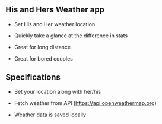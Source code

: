 ## His and Hers Weather app

- Set His and Her weather location

- Quickly take a glance at the difference in stats

- Great for long distance

- Great for bored couples

## Specifications

- Set your location along with her/his

- Fetch weather from API (https://api.openweathermap.org)

- Weather data is saved locally
